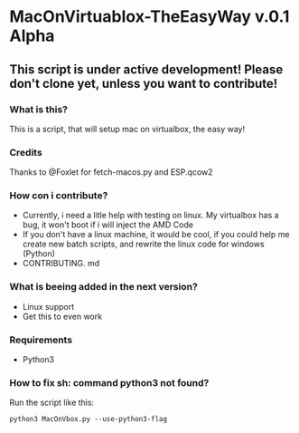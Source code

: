 # MacOnVirtuablox-TheEasyWay v.0.1 Alpha
## This script is under active development! Please don't clone yet, unless you want to contribute!
### What is this?
This is a script, that will setup mac on virtualbox, the easy way!

### Credits
Thanks to @Foxlet for fetch-macos.py and ESP.qcow2

### How con i contribute?
* Currently, i need a litle help with testing on linux. My virtualbox has a bug, it won't boot if i will inject the AMD Code
* If you don't have a linux machine, it would be cool, if you could help me create new batch scripts, and rewrite the linux code for windows (Python)
* CONTRIBUTING. md

### What is beeing added in the next version?
* Linux support
* Get this to even work

### Requirements
* Python3

### How to fix sh: command python3 not found?
Run the script like this:
```
python3 MacOnVbox.py --use-python3-flag
```
